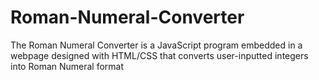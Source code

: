# Roman-Numeral-Converter
The Roman Numeral Converter is a JavaScript program embedded in a webpage designed with HTML/CSS that converts user-inputted integers into Roman Numeral format
